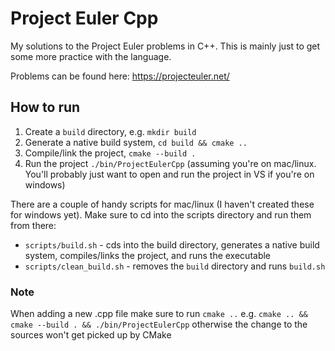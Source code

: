 # Project Euler Cpp

My solutions to the Project Euler problems in C++. This is mainly just to get some more practice with the language.

Problems can be found here: https://projecteuler.net/

## How to run

1. Create a `build` directory, e.g. `mkdir build`
2. Generate a native build system, `cd build && cmake ..`
3. Compile/link the project, `cmake --build .`
4. Run the project `./bin/ProjectEulerCpp` (assuming you're on mac/linux. You'll probably just want to open and run the project in VS if you're on windows)

There are a couple of handy scripts for mac/linux (I haven't created these for windows yet). Make sure to cd into the scripts directory and run them from there:

- `scripts/build.sh` - cds into the build directory, generates a native build system, compiles/links the project, and runs the executable
- `scripts/clean_build.sh` - removes the `build` directory and runs `build.sh`

### Note

When adding a new .cpp file make sure to run `cmake ..` e.g. `cmake .. && cmake --build . && ./bin/ProjectEulerCpp` otherwise the change to the sources won't get picked up by CMake
